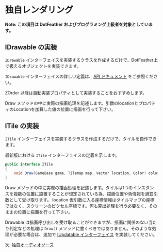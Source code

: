 # 独自レンダリング

**Note: この項目は DotFeather およびプログラミング上級者を対象としています。**

## IDrawable の実装

`IDrawable` インターフェイスを実装するクラスを作成するだけで、DotFeather上で扱えるオブジェクトを実装できます。

`IDrawable` インターフェイスの詳しい定義は、[API ドキュメント](https://dotfeather.netlify.com/api/dotfeather.idrawable) をご参照ください。

ZOrder 以降は自動実装プロパティとして実装することをおすすめします。

Draw メソッドの中に実際の描画処理を記述します。引数のlocationとプロパティのLocationを加算した値の位置に描画を行って下さい。

## ITile の実装

`ITile` インターフェイスを実装するクラスを作成するだけで、タイルを自作できます。

最新版における `ITile` インターフェイスの定義を示します。

```cs
public interface ITile
{
	void Draw(GameBase game, Tilemap map, Vector location, Color? color);
}
```

Draw メソッドの中に実際の描画処理を記述します。タイルは1つのインスタンスを複数の位置に設置することが想定されている為、描画位置や色情報を適宜引数として受け取ります。 location 仮引数に入る座標情報はタイルマップの座標ではなく、スクリーンのピクセル座標です。何も算出処理を行う必要なく、そのままの位置に描画を行って下さい。

Drawable は描画呼び出しを受け取ることができますが、描画に関係のない当たり判定などの処理は `Draw()` メソッドに書くべきではありません。そのような処理が必要な場合は、追加で [IUpdatable インターフェイス](updatable.md) を実装してください。

次: [独自オーディオソース](audiosource.md)
